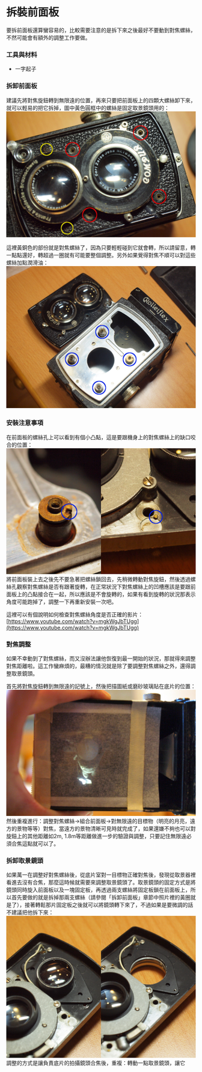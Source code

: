 # 拆裝前面板
要拆前面板還算蠻容易的，比較需要注意的是拆下來之後最好不要動到對焦螺絲，不然可能會有額外的調整工作要做。

### 工具與材料
* 一字起子 

### 拆卸前面板
建議先將對焦旋鈕轉到無限遠的位置，再來只要把前面板上的四顆大螺絲卸下來，就可以輕易的把它拆掉，圖中黃色圓框中的螺絲是固定取景鏡頭用的：
![前面板的螺絲位置](../images/P1100542.JPG)

這裡黃銅色的部份就是對焦螺絲了，因為只要輕輕碰到它就會轉，所以請留意，轉一點點還好，轉超過一圈就有可能要整個調整。另外如果覺得對焦不順可以對這些螺絲加點潤滑油：
![對焦螺絲位置](../images/P1100528.JPG)

### 安裝注意事項
在前面板的螺絲孔上可以看到有個小凸點，這是要跟機身上的對焦螺絲上的缺口咬合的位置：
![對焦螺絲](../images/FocusCoupler.JPG)
將前面板裝上去之後先不要急著把螺絲鎖回去，先稍微轉動對焦旋鈕，然後透過螺絲孔觀察對焦螺絲是否有跟著旋轉，在正常狀況下對焦螺絲上的凹槽應該是要跟前面板上的凸點接合在一起，所以應該是不會旋轉的，如果有看到旋轉的狀況那表示角度可能跑掉了，調整一下再重新安裝一次吧。

這裡可以有個說明如何檢查對焦螺絲角度是否正確的影片：[https://www.youtube.com/watch?v=mgkWgJbTUgg](https://www.youtube.com/watch?v=mgkWgJbTUgg)

### 對焦調整
如果不幸動到了對焦螺絲，而又沒辦法讓他恢復到最一開始的狀況，那就得來調整對焦距離啦。這工作蠻麻煩的，最糟的情況就是除了要調整對焦螺絲之外，還得調整取景鏡頭。

首先將對焦旋鈕轉到無限遠的記號上，然後把描圖紙或磨砂玻璃貼在底片的位置：
![對焦調整](../images/P1100539.JPG)
然後重複進行：調整對焦螺絲->組合前面板->對無限遠的目標物（明亮的月亮，遠方的景物等等）對焦，當遠方的景物清晰可見時就完成了，如果還嫌不夠也可以對旋鈕上的其他距離如2m, 1.8m等距離做進一步的驗證與調整，只要記住無限遠必須合焦這點就可以了。

### 拆卸取景鏡頭
如果萬一在調整好對焦螺絲後，從底片室對一目標物正確對焦後，發現從取景器裡看進去沒有合焦，那麼這時候就需要來調整取景鏡頭了。取景鏡頭的固定方式是將鏡頭同時旋入前面板以及一塊固定板，再透過兩支螺絲將固定板鎖在前面板上，所以首先要做的就是拆掉那兩支螺絲（請參閱「拆卸前面板」章節中照片裡的黃圈就是了），接著轉鬆那片固定板之後就可以將鏡頭轉下來了，不過如果是要微調的話不建議把他拆下來：
![拆卸取景鏡頭](../images/RemoveViewLens.JPG)
調整的方式是讓負責底片的拍攝鏡頭合焦後，重複：轉動一點取景鏡頭，讓它
